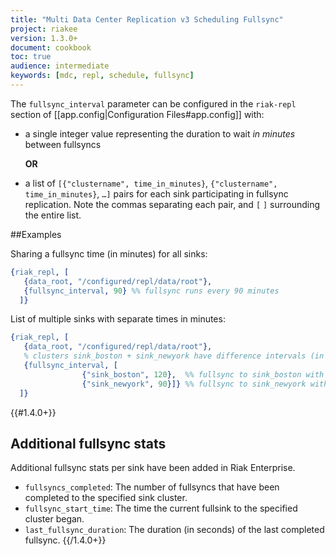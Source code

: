 ```yaml
---
title: "Multi Data Center Replication v3 Scheduling Fullsync"
project: riakee
version: 1.3.0+
document: cookbook
toc: true
audience: intermediate
keywords: [mdc, repl, schedule, fullsync]
---
```


The `fullsync_interval` parameter can be configured in the `riak-repl` section of [[app.config|Configuration Files#app.config]] with:

* a single integer value representing the duration to wait *in minutes* between fullsyncs

    **OR**


* a list of `[{"clustername", time_in_minutes}`, `{"clustername", time_in_minutes}`, `…]` pairs for each sink participating in fullsync replication. Note the commas separating each pair, and `[` `]` surrounding the entire list.

##Examples

Sharing a fullsync time (in minutes) for all sinks:

```erlang
{riak_repl, [
   {data_root, "/configured/repl/data/root"},
   {fullsync_interval, 90} %% fullsync runs every 90 minutes
  ]}
```

List of multiple sinks with separate times in minutes:

```erlang
{riak_repl, [
   {data_root, "/configured/repl/data/root"},
   % clusters sink_boston + sink_newyork have difference intervals (in minutes)
   {fullsync_interval, [
                {"sink_boston", 120},  %% fullsync to sink_boston with run every 120 minutes
                {"sink_newyork", 90}]} %% fullsync to sink_newyork with run every 90 minutes
  ]}
```

{{#1.4.0+}}
## Additional fullsync stats

Additional fullsync stats per sink have been added in Riak Enterprise.

* `fullsyncs_completed`: The number of fullsyncs that have been completed to the specified sink cluster.
* `fullsync_start_time`: The time the current fullsink to the specified cluster began.
* `last_fullsync_duration`: The duration (in seconds) of the last completed fullsync.
{{/1.4.0+}}

